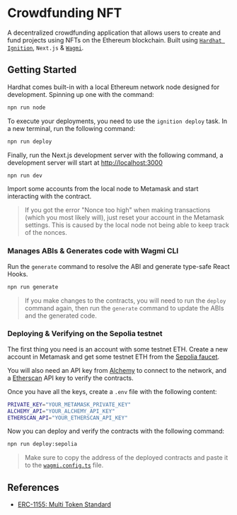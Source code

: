 # Crowdfunding NFT

A decentralized crowdfunding application that allows users to create and fund projects using NFTs on the Ethereum blockchain. Built using [`Hardhat Ignition`](https://hardhat.org/ignition), `Next.js` & [`Wagmi`](https://wagmi.sh/react).

## Getting Started

Hardhat comes built-in with a local Ethereum network node designed for development. Spinning up one with the command:

```bash
npn run node
```

To execute your deployments, you need to use the `ignition deploy` task. In a new terminal, run the following command:

```bash
npn run deploy
```

Finally, run the Next.js development server with the following command, a development server will start at <http://localhost:3000>

```bash
npn run dev
```

Import some accounts from the local node to Metamask and start interacting with the contract.

> If you got the error "Nonce too high" when making transactions (which you most likely will), just reset your account in the Metamask settings. This is caused by the local node not being able to keep track of the nonces.

### Manages ABIs & Generates code with Wagmi CLI

Run the `generate` command to resolve the ABI and generate type-safe React Hooks.

```bash
npn run generate
```

> If you make changes to the contracts, you will need to run the `deploy` command again, then run the `generate` command to update the ABIs and the generated code.

### Deploying & Verifying on the Sepolia testnet

The first thing you need is an account with some testnet ETH. Create a new account in Metamask and get some testnet ETH from the [Sepolia faucet](https://faucet.sepolia.io/).

You will also need an API key from [Alchemy](https://www.alchemy.com/) to connect to the network, and a [Etherscan](https://etherscan.io/) API key to verify the contracts.

Once you have all the keys, create a `.env` file with the following content:

```bash
PRIVATE_KEY="YOUR_METAMASK_PRIVATE_KEY"
ALCHEMY_API="YOUR_ALCHEMY_API_KEY"
ETHERSCAN_API="YOUR_ETHERSCAN_API_KEY"
```

Now you can deploy and verify the contracts with the following command:

```bash
npn run deploy:sepolia
```

> Make sure to copy the address of the deployed contracts and paste it to the [`wagmi.config.ts`](nextjs/wagmi.config.ts) file.

## References

- [ERC-1155: Multi Token Standard](https://docs.openzeppelin.com/contracts/erc1155)

